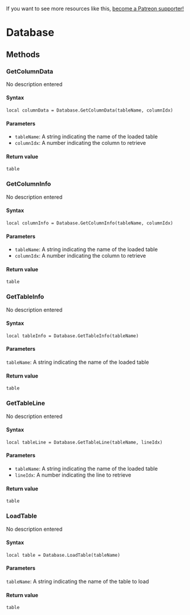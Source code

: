 <!-- TITLE: Database -->

If you want to see more resources like this, [become a Patreon supporter!](https://www.patreon.com/fireundubh) 

# Database
## Methods

### GetColumnData

No description entered

#### **Syntax**

`local columnData = Database.GetColumnData(tableName, columnIdx)`

#### **Parameters**

* `tableName`: A string indicating the name of the loaded table
* `columnIdx`: A number indicating the column to retrieve

#### **Return value**

`table`


### GetColumnInfo

No description entered

#### **Syntax**

`local columnInfo = Database.GetColumnInfo(tableName, columnIdx)`

#### **Parameters**

* `tableName`: A string indicating the name of the loaded table
* `columnIdx`: A number indicating the column to retrieve

#### **Return value**

`table`


### GetTableInfo

No description entered

#### **Syntax**

`local tableInfo = Database.GetTableInfo(tableName)`

#### **Parameters**

`tableName`: A string indicating the name of the loaded table

#### **Return value**

`table`


### GetTableLine

No description entered

#### **Syntax**

`local tableLine = Database.GetTableLine(tableName, lineIdx)`

#### **Parameters**

* `tableName`: A string indicating the name of the loaded table
* `lineIdx`: A number indicating the line to retrieve

#### **Return value**

`table`


### LoadTable

No description entered

#### **Syntax**

`local table = Database.LoadTable(tableName)`

#### **Parameters**

`tableName`: A string indicating the name of the table to load

#### **Return value**

`table`
